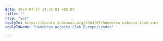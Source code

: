 ```yaml
---
date: 2024-07-27 14:36:01 +02:00
title: ""
rsvp: "yes"
replyTo: https://events.indieweb.org/2024/07/homebrew-website-club-europe-london-SREkOvgDDxsB
replyToName: "Homebrew Website Club Europe/London"

---
```

